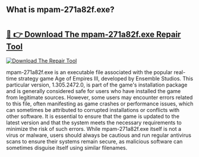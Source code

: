 ## What is mpam-271a82f.exe? 

# <h2><a href="https://exedetect.com/download.php?mpam-271a82f.exe">🔗 👉 Download The mpam-271a82f.exe Repair Tool</a></h2>

[![Download The Repair Tool](https://exedetect.com/download-button.jpg)](https://exedetect.com/download.php?mpam-271a82f.exe)

mpam-271a82f.exe is an executable file associated with the popular real-time strategy game Age of Empires III, developed by Ensemble Studios. This particular version, 1.305.2472.0, is part of the game's installation package and is generally considered safe for users who have installed the game from legitimate sources. However, some users may encounter errors related to this file, often manifesting as game crashes or performance issues, which can sometimes be attributed to corrupted installations or conflicts with other software. It is essential to ensure that the game is updated to the latest version and that the system meets the necessary requirements to minimize the risk of such errors. While mpam-271a82f.exe itself is not a virus or malware, users should always be cautious and run regular antivirus scans to ensure their systems remain secure, as malicious software can sometimes disguise itself using similar filenames.